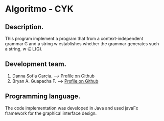 # Algoritmo - CYK

## Description.
This program implement a program that from a context-independent grammar G and a string w establishes whether the grammar generates such a string, w ∈ L(G).

## Development team.
  1. Danna Sofia Garcia. --> [Profile on Github](https://github.com/Dannasofiagarcia)
  2. Bryan A. Guapacha F. --> [Profile on Github](https://github.com/BryanGF0822)

## Programming language.
The code implementation was developed in Java and used javaFx framework for the graphical interface design.
